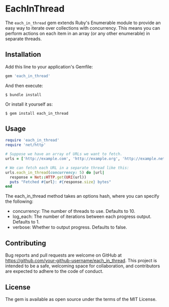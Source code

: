 # EachInThread

The `each_in_thread` gem extends Ruby's Enumerable module to provide an easy way to iterate over collections with
concurrency. This means you can perform actions on each item in an array (or any other enumerable) in separate threads.

## Installation

Add this line to your application's Gemfile:

```ruby
gem 'each_in_thread'
```

And then execute:

    $ bundle install

Or install it yourself as:

    $ gem install each_in_thread

## Usage

```ruby
require 'each_in_thread'
require 'net/http'

# Suppose we have an array of URLs we want to fetch.
urls = ['http://example.com', 'http://example.org', 'http://example.net']

# We can fetch each URL in a separate thread like this:
urls.each_in_thread(concurrency: 5) do |url|
  response = Net::HTTP.get(URI(url))
  puts "Fetched #{url}: #{response.size} bytes"
end
```

The each_in_thread method takes an options hash, where you can specify the following:

- concurrency: The number of threads to use. Defaults to 10.
- log_each: The number of iterations between each progress output. Defaults to 1.
- verbose: Whether to output progress. Defaults to false.

## Contributing

Bug reports and pull requests are welcome on GitHub at https://github.com/your-github-username/each_in_thread. This
project is intended to be a safe, welcoming space for collaboration, and contributors are expected to adhere to the code
of conduct.

## License

The gem is available as open source under the terms of the MIT License.
